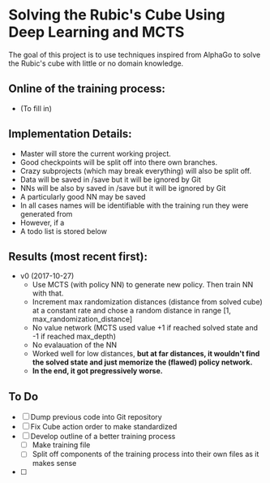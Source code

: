 # Solving the Rubic's Cube Using Deep Learning and MCTS

The goal of this project is to use techniques inspired from AlphaGo to solve the Rubic's cube with
little or no domain knowledge.


## Online of the training process:
- (To fill in)

## Implementation Details:
- Master will store the current working project.  
- Good checkpoints will be split off into there own branches.  
- Crazy subprojects (which may break everything) will also be split off.
- Data will be saved in /save but it will be ignored by Git
- NNs will be also by saved in /save but it will be ignored by Git
- A particularly good NN may be saved
- In all cases names will be identifiable with the training run they were generated from
- However, if a 
- A todo list is stored below

## Results (most recent first):
- v0 (2017-10-27)
	- Use MCTS (with policy NN) to generate new policy.  Then train NN with that.
	- Increment max randomization distances (distance from solved cube) at a constant rate
	  and chose a random distance in range [1, max_randomization_distance]
	- No value network (MCTS used value +1 if reached solved state and -1 if reached max_depth)
	- No evalauation of the NN
	- Worked well for low distances, **but at far distances, it wouldn't find the solved state and just memorize the (flawed) policy network.**
	- **In the end, it got pregressively worse.**
  

## To Do
- [ ] Dump previous code into Git repository
- [ ] Fix Cube action order to make standardized
- [ ] Develop outline of a better training process
  - [ ] Make training file
  - [ ] Split off components of the training process into their own files as it makes sense
- [ ] 